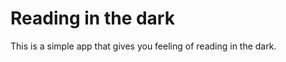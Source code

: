 <h1> Reading in the dark </h1>
<p> This is a simple app that gives you feeling of reading in the dark. </p>
